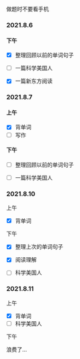 做题时不要看手机

### 2021.8.6

#### 下午

* [x] 整理回顾以前的单词句子
* [ ] 一篇科学美国人
* [x] 一篇新东方阅读



### 2021.8.7

#### 上午

* [x] 背单词
* [ ] 写作

#### 下午

* [ ] 整理回顾以前的单词句子
* [ ] 一篇科学美国人



### 2021.8.10

上午

* [x] 背单词

下午

* [x] 整理上次的单词句子
* [x] 阅读理解
* [ ] 科学美国人



### 2021.8.11

上午 

+ [x] 背单词
+ [ ] 科学美国人

下午

浪费了...